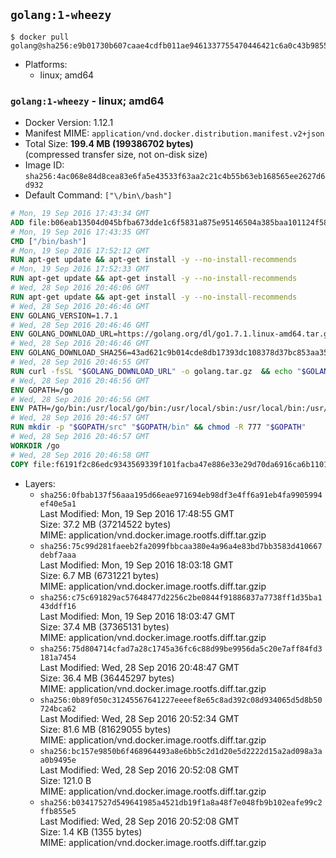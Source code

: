 ## `golang:1-wheezy`

```console
$ docker pull golang@sha256:e9b01730b607caae4cdfb011ae9461337755470446421c6a0c43b9855ac7426c
```

-	Platforms:
	-	linux; amd64

### `golang:1-wheezy` - linux; amd64

-	Docker Version: 1.12.1
-	Manifest MIME: `application/vnd.docker.distribution.manifest.v2+json`
-	Total Size: **199.4 MB (199386702 bytes)**  
	(compressed transfer size, not on-disk size)
-	Image ID: `sha256:4ac068e84d8cea83e6fa5e43533f63aa2c21c4b55b63eb168565ee2627d6d932`
-	Default Command: `["\/bin\/bash"]`

```dockerfile
# Mon, 19 Sep 2016 17:43:34 GMT
ADD file:b06eab13504d045bfba673dde1c6f5831a875e95146504a385baa101124f58f5 in / 
# Mon, 19 Sep 2016 17:43:35 GMT
CMD ["/bin/bash"]
# Mon, 19 Sep 2016 17:52:12 GMT
RUN apt-get update && apt-get install -y --no-install-recommends 		ca-certificates 		curl 		wget 	&& rm -rf /var/lib/apt/lists/*
# Mon, 19 Sep 2016 17:52:33 GMT
RUN apt-get update && apt-get install -y --no-install-recommends 		bzr 		git 		mercurial 		openssh-client 		subversion 				procps 	&& rm -rf /var/lib/apt/lists/*
# Wed, 28 Sep 2016 20:46:06 GMT
RUN apt-get update && apt-get install -y --no-install-recommends 		g++ 		gcc 		libc6-dev 		make 		pkg-config 	&& rm -rf /var/lib/apt/lists/*
# Wed, 28 Sep 2016 20:46:46 GMT
ENV GOLANG_VERSION=1.7.1
# Wed, 28 Sep 2016 20:46:46 GMT
ENV GOLANG_DOWNLOAD_URL=https://golang.org/dl/go1.7.1.linux-amd64.tar.gz
# Wed, 28 Sep 2016 20:46:46 GMT
ENV GOLANG_DOWNLOAD_SHA256=43ad621c9b014cde8db17393dc108378d37bc853aa351a6c74bf6432c1bbd182
# Wed, 28 Sep 2016 20:46:55 GMT
RUN curl -fsSL "$GOLANG_DOWNLOAD_URL" -o golang.tar.gz 	&& echo "$GOLANG_DOWNLOAD_SHA256  golang.tar.gz" | sha256sum -c - 	&& tar -C /usr/local -xzf golang.tar.gz 	&& rm golang.tar.gz
# Wed, 28 Sep 2016 20:46:56 GMT
ENV GOPATH=/go
# Wed, 28 Sep 2016 20:46:56 GMT
ENV PATH=/go/bin:/usr/local/go/bin:/usr/local/sbin:/usr/local/bin:/usr/sbin:/usr/bin:/sbin:/bin
# Wed, 28 Sep 2016 20:46:57 GMT
RUN mkdir -p "$GOPATH/src" "$GOPATH/bin" && chmod -R 777 "$GOPATH"
# Wed, 28 Sep 2016 20:46:57 GMT
WORKDIR /go
# Wed, 28 Sep 2016 20:46:58 GMT
COPY file:f6191f2c86edc9343569339f101facba47e886e33e29d70da6916ca6b1101a53 in /usr/local/bin/ 
```

-	Layers:
	-	`sha256:0fbab137f56aaa195d66eae971694eb98df3e4ff6a91eb4fa9905994ef40e5a1`  
		Last Modified: Mon, 19 Sep 2016 17:48:55 GMT  
		Size: 37.2 MB (37214522 bytes)  
		MIME: application/vnd.docker.image.rootfs.diff.tar.gzip
	-	`sha256:75c99d281faeeb2fa2099fbbcaa380e4a96a4e83bd7bb3583d410667debf7aaa`  
		Last Modified: Mon, 19 Sep 2016 18:03:18 GMT  
		Size: 6.7 MB (6731221 bytes)  
		MIME: application/vnd.docker.image.rootfs.diff.tar.gzip
	-	`sha256:c75c691829ac57648477d2256c2be0844f91886837a7738ff1d35ba143ddff16`  
		Last Modified: Mon, 19 Sep 2016 18:03:47 GMT  
		Size: 37.4 MB (37365131 bytes)  
		MIME: application/vnd.docker.image.rootfs.diff.tar.gzip
	-	`sha256:75d804714cfad7a28c1745a36fc6c88d99be9956da5c20e7aff84fd3181a7454`  
		Last Modified: Wed, 28 Sep 2016 20:48:47 GMT  
		Size: 36.4 MB (36445297 bytes)  
		MIME: application/vnd.docker.image.rootfs.diff.tar.gzip
	-	`sha256:0b89f050c31245567641227eeeef8e65c8ad392c08d934065d5d8b50724bca62`  
		Last Modified: Wed, 28 Sep 2016 20:52:34 GMT  
		Size: 81.6 MB (81629055 bytes)  
		MIME: application/vnd.docker.image.rootfs.diff.tar.gzip
	-	`sha256:bc157e9850b6f468964493a8e6bb5c2d1d20e5d2222d15a2ad098a3aa0b9495e`  
		Last Modified: Wed, 28 Sep 2016 20:52:08 GMT  
		Size: 121.0 B  
		MIME: application/vnd.docker.image.rootfs.diff.tar.gzip
	-	`sha256:b03417527d549641985a4521db19f1a8a48f7e048fb9b102eafe99c2ffb855e5`  
		Last Modified: Wed, 28 Sep 2016 20:52:08 GMT  
		Size: 1.4 KB (1355 bytes)  
		MIME: application/vnd.docker.image.rootfs.diff.tar.gzip
